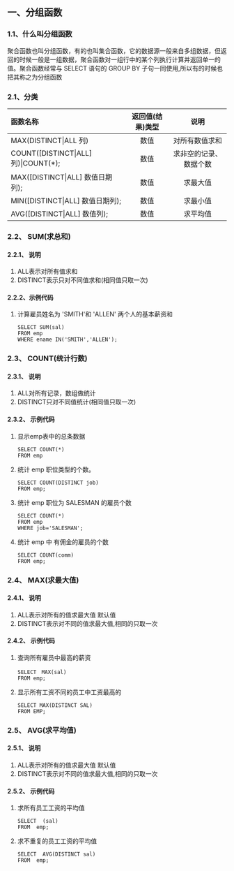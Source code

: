 ## 一、分组函数

### 1.1、什么叫分组函数

​    聚合函数也叫分组函数，有的也叫集合函数，它的数据源一般来自多组数据，但返回的时候一般是一组数据，聚合函数对一组行中的某个列执行计算并返回单一的值。聚合函数经常与 SELECT 语句的 GROUP BY 子句一同使用,所以有的时候也把其称之为分组函数

### 2.1、分类

| 函数名称 | 返回值\(结果\)类型 | 说明 |
| :--- | :---: | :---: |
| MAX\(DISTINCT\|ALL 列\) | 数值 | 对所有数值求和 |
| COUNT\(\[DISTINCT\|ALL\] 列\)\|COUNT\(\*\); | 数值 | 求非空的记录、数据个数 |
| MAX\(\[DISTINCT\|ALL\] 数值日期列\); | 数值 | 求最大值 |
| MIN\(\[DISTINCT\|ALL\] 数值日期列\); | 数值 | 求最小值 |
| AVG\(\[DISTINCT\|ALL\] 数值列\); | 数值 | 求平均值 |

### 2.2、 SUM\(求总和\)

#### 2.2.1、 说明

1. ALL表示对所有值求和
2. DISTINCT表示只对不同值求和\(相同值只取一次\)

#### 2.2.2、示例代码

1. 计算雇员姓名为 'SMITH'和 'ALLEN' 两个人的基本薪资和

   ```
   SELECT SUM(sal) 
   FROM emp 
   WHERE ename IN('SMITH','ALLEN');
   ```

### 2.3、 COUNT\(统计行数\)

#### 2.3.1、 说明

1. ALL对所有记录，数组做统计
2. DISTINCT只对不同值统计\(相同值只取一次\)

#### 2.3.2、 示例代码

1. 显示emp表中的总条数据

   ```
   SELECT COUNT(*) 
   FROM emp
   ```

2. 统计 emp  职位类型的个数。

   ```
   SELECT COUNT(DISTINCT job) 
   FROM emp;
   ```

3. 统计 emp 职位为 SALESMAN 的雇员个数

   ```
   SELECT COUNT(*) 
   FROM emp 
   WHERE job='SALESMAN';
   ```

4. 统计 emp 中 有佣金的雇员的个数

   ```
   SELECT COUNT(comm) 
   FROM emp;
   ```

### 2.4、 MAX\(求最大值\)

#### 2.4.1、 说明

1. ALL表示对所有的值求最大值 默认值
2. DISTINCT表示对不同的值求最大值,相同的只取一次

#### 2.4.2、 示例代码

1. 查询所有雇员中最高的薪资

   ```
   SELECT　MAX(sal)
   FROM emp;
   ```

2. 显示所有工资不同的员工中工资最高的

   ```
   SELECT MAX(DISTINCT SAL) 
   FROM EMP;
   ```

### 2.5、 AVG\(求平均值\)

#### 2.5.1、 说明

1. ALL表示对所有的值求最大值 默认值
2. DISTINCT表示对不同的值求最大值,相同的只取一次

#### 2.5.2、 示例代码

1. 求所有员工工资的平均值

   ```
   SELECT  (sal) 
   FROM  emp;
   ```

2. 求不重复的员工工资的平均值

   ```
   SELECT  AVG(DISTINCT sal) 
   FROM  emp;
   ```

   ​



